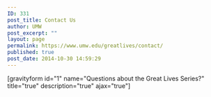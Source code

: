 ```yaml
---
ID: 331
post_title: Contact Us
author: UMW
post_excerpt: ""
layout: page
permalink: https://www.umw.edu/greatlives/contact/
published: true
post_date: 2014-10-30 14:59:29
---
```

[gravityform id="1" name="Questions about the Great Lives Series?" title="true" description="true" ajax="true"]